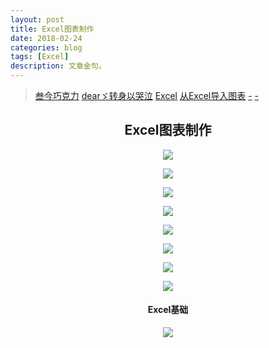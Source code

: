 ```yaml
---
layout: post
title: Excel图表制作
date: 2018-02-24
categories: blog
tags: [Excel]
description: 文章金句。
---
```


> [叁今巧克力](https://space.bilibili.com/50737143#/video?tid=0&page=1&keyword=&order=pubdate) [dearゞ转身以哭泣](http://i.youku.com/i/UMzMxNDUxMTkwNA==/videos?q=Excel%E5%9B%BE%E8%A1%A8%E5%88%B6%E4%BD%9C%E6%94%BB%E7%95%A5) [Excel](https://www.bilibili.com/video/av3174334/#page=3)  [从Excel导入图表](https://www.bilibili.com/video/av9916032/?from=search&seid=9966965659190298168)  [-](http://v.qq.com/vplus/63183663bf32219fea1d320834d87bff)  [-](http://www.bxb2b.com/computer/124808.html)

<center>
    <h2>Excel图表制作</h2>
    <p><img src="http://wx4.sinaimg.cn/large/005IPc5ngy1foro0fb90jj30d30e3djh.jpg" align="center"></p>
    <p><img src="http://wx3.sinaimg.cn/large/005IPc5ngy1forock46yrj30e407wgqj.jpg" align="center"></p>
    <p><img src="http://wx4.sinaimg.cn/large/005IPc5ngy1forul4qoazj30hw08640y.jpg" align="center"></p>
    <p><img src="http://wx1.sinaimg.cn/large/005IPc5ngy1fors46e2fcj30pe0g978o.jpg" align="center"></p>
    <p><img src="http://wx4.sinaimg.cn/large/005IPc5ngy1fors45c19qj311p0k9wjb.jpg" align="center"></p>
    <p><img src="http://wx2.sinaimg.cn/mw690/005IPc5ngy1fosje16h0uj30gh06t0vp.jpg" align="center"></p>
    <p><img src="http://wx1.sinaimg.cn/large/005IPc5ngy1forw2zjpf2j30d70780uu.jpg" align="center"></p>
    <p><img src="http://wx1.sinaimg.cn/large/005IPc5ngy1forwhlik8dj30n30bbacx.jpg" align="center"></p>
</center>

<p>
</p>

<center>
    <h4>Excel基础</h4>
    <p><img src="http://wx2.sinaimg.cn/large/005IPc5ngy1forx5cwug9j30k908kwfe.jpg" align="center"></p>
</center>
